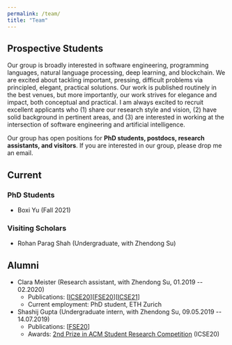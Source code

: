 ```yaml
---
permalink: /team/
title: "Team"
---
```

## Prospective Students
Our group is broadly interested in software engineering, programming languages, natural language processing, deep learning, and blockchain. We are excited about tackling important, pressing, difficult problems via principled, elegant, practical solutions. Our work is published routinely in the best venues, but more importantly, our work strives for elegance and impact, both conceptual and practical. I am always excited to recruit excellent applicants who (1) share our research style and vision, (2) have solid background in pertinent areas, and (3) are interested in working at the intersection of software engineering and artificial intelligence.

Our group has open positions for **PhD students, postdocs, research assistants, and visitors**. If you are interested in our group, please drop me an email.


<!-- <br/> -->

## Current
### PhD Students
- Boxi Yu (Fall 2021)

### Visiting Scholars
- Rohan Parag Shah (Undergraduate, with Zhendong Su)


<!-- <br/> -->

## Alumni
- Clara Meister (Research assistant, with Zhendong Su, 01.2019 -- 02.2020)
  - Publications: \[[ICSE20](https://arxiv.org/abs/1907.08710)\]\[[FSE20](https://arxiv.org/abs/1907.08710)\]\[[ICSE21](https://arxiv.org/abs/1907.08710)\] 
  - Current employment: PhD student, ETH Zurich
- Shashij Gupta (Undergraduate intern, with Zhendong Su, 09.05.2019 -- 14.07.2019)
  - Publications: \[[FSE20](https://arxiv.org/abs/1907.08710)\]
  - Awards: [2nd Prize in ACM Student Research Competition](https://src.acm.org/winners/2021) (ICSE20)

